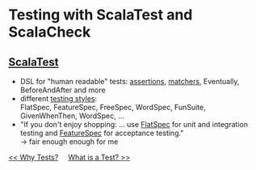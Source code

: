 # Testing with ScalaTest and ScalaCheck

## [ScalaTest](http://scalatest.org/)
* DSL for "human readable" tests: [assertions](http://scalatest.org/user_guide/using_assertions),
[matchers](http://scalatest.org/user_guide/using_matchers), Eventually, BeforeAndAfter and more
* different [testing styles](http://scalatest.org/user_guide/selecting_a_style):  
FlatSpec, FeatureSpec, FreeSpec, WordSpec, FunSuite, GivenWhenThen, WordSpec, ...
* "If you don't enjoy shopping: ... use [FlatSpec](http://doc.scalatest.org/2.2.1/#org.scalatest.FlatSpec)
for unit and integration testing
and [FeatureSpec](http://doc.scalatest.org/2.2.1/#org.scalatest.FeatureSpec) for acceptance testing."  
-> fair enough enough for me

[<< Why Tests?](Testing1-WhyTests.md)&nbsp;&nbsp;&nbsp;&nbsp;&nbsp;[What is a Test? >>](Testing3-WhatIsATest.md)